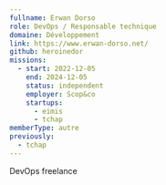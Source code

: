 ```yaml
---
fullname: Erwan Dorso
role: DevOps / Responsable technique
domaine: Développement
link: https://www.erwan-dorso.net/
github: heroinedor
missions:
  - start: 2022-12-05
    end: 2024-12-05
    status: independent
    employer: Scop&co
    startups:
      - eimis
      - tchap
memberType: autre
previously:
  - tchap
---
```

DevOps freelance
